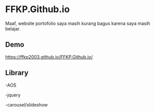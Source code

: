# FFKP.Github.io
Maaf, website portofolio saya masih kurang bagus karena saya masih belajar.

## Demo
 https://ffkp2003.github.io/FFKP.Github.io/
## Library 
-AOS

-jquery

-carousel/slideshow
